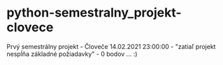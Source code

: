 # python-semestralny_projekt-clovece
Prvý semestrálny projekt - Človeče
14.02.2021 23:00:00 - "zatiaľ projekt nespĺňa základné požiadavky" - 0 bodov ... :)
